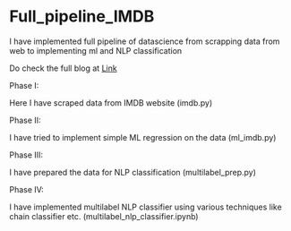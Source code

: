 # Full_pipeline_IMDB
I have implemented full pipeline of datascience from scrapping data from web to implementing ml and NLP classification

Do check the full blog at [Link](https://www.loginradius.com/engineering/blog/Full_data_science_pipeline_implementation/)


Phase I:

Here I have scraped data from IMDB website  (imdb.py) 

Phase II:

I have tried to implement simple ML regression on the data (ml_imdb.py)

Phase III:

I have prepared the data for NLP classification (multilabel_prep.py)

Phase IV:

I have implemented multilabel NLP classifier using various techniques like chain classifier etc.
(multilabel_nlp_classifier.ipynb)

